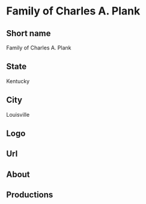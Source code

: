 # Family of Charles A. Plank

## Short name

Family of Charles A. Plank

## State

Kentucky

## City

Louisville

## Logo

## Url

## About

## Productions 
 
